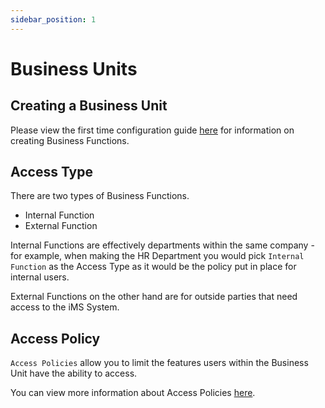 ```yaml
---
sidebar_position: 1
---
```


# Business Units

## Creating a Business Unit

Please view the first time configuration guide [here][First Time Configuration] for information on creating Business Functions.

## Access Type

There are two types of Business Functions.
+ Internal Function
+ External Function

Internal Functions are effectively departments within the same company - for example, when making the HR Department you would pick `Internal Function` as the Access Type as it would be the policy put in place for internal users. 

External Functions on the other hand are for outside parties that need access to the iMS System. 

## Access Policy

`Access Policies` allow you to limit the features users within the Business Unit have the ability to access.

You can view more information about Access Policies [here][Access Policies].

[Access Policies]: ./access_policies
[First Time Configuration]: ../../intro#create-a-business-unit "First Time Configuration"